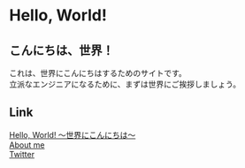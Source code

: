 # Hello, World!
## こんにちは、世界！
これは、世界にこんにちはするためのサイトです。  
立派なエンジニアになるために、まずは世界にご挨拶しましょう。  

## Link
[Hello, World! 〜世界にこんにちは〜](https://github.io/ozwio/hello)  
[About me](https://ozw.io/)  
[Twitter](https://twitter.com/kodai_ozawa)  

